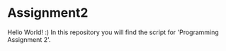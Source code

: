 Assignment2
===========
Hello World! :) In this repository you will find the script for 'Programming Assignment 2'.
